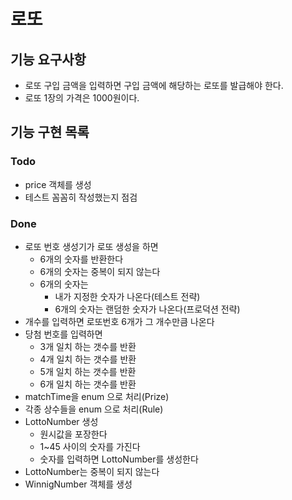 # 로또

## 기능 요구사항
- 로또 구입 금액을 입력하면 구입 금액에 해당하는 로또를 발급해야 한다.
- 로또 1장의 가격은 1000원이다.

## 기능 구현 목록

### Todo
- price 객체를 생성
- 테스트 꼼꼼히 작성했는지 점검

### Done
- 로또 번호 생성기가 로또 생성을 하면
  - 6개의 숫자를 반환한다
  - 6개의 숫자는 중복이 되지 않는다
  - 6개의 숫자는 
    - 내가 지정한 숫자가 나온다(테스트 전략)
    - 6개의 숫자는 랜덤한 숫자가 나온다(프로덕션 전략)
- 개수를 입력하면 로또번호 6개가 그 개수만큼 나온다
- 당첨 번호를 입력하면
  - 3개 일치 하는 갯수를 반환 
  - 4개 일치 하는 갯수를 반환
  - 5개 일치 하는 갯수를 반환
  - 6개 일치 하는 갯수를 반환 
- matchTime을 enum 으로 처리(Prize)
- 각종 상수들을 enum 으로 처리(Rule)
- LottoNumber 생성
  - 원시값을 포장한다
  - 1~45 사이의 숫자를 가진다
  - 숫자를 입력하면 LottoNumber를 생성한다
- LottoNumber는 중복이 되지 않는다
- WinnigNumber 객체를 생성
